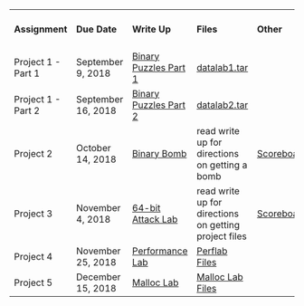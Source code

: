 <!--
|Assignment     | Due Date | Description |
|---------|:---------|:-----|
|Project 1   | February 11, 2018 | Binary Puzzles |
|Project 2   | March 4, 2018 | Binary Bomb |
|Project 3   | March 18, 2018 | 32-bit Buffer Bomb |
|Project 4   | April 1, 2018 | 64-bit Attack Lab |
|Project 5   | April 22, 2018 | Performance Lab |
|Project 6   | May 12, 2018 | Malloc Lab | -->

<table border="0">
  <tbody>
    <tr>
      <td width="100"><strong><h4>Assignment</h4></strong></td>
      <td width="150"><strong><h4>Due Date</h4></strong></td>
      <td><strong><h4>Write Up</h4></strong></td>
      <td><strong><h4>Files</h4></strong></td>
      <td><strong><h4>Other</h4></strong></td>
    </tr>
    <tr>
      <td>Project 1 - Part 1</td>
      <td>September 9, 2018</td>
      <td><a href="https://github.com/CSUChico-CSCI221/EECE320-Materials/raw/master/datalab.pdf">Binary Puzzles Part 1</a></td>
      <td><a href="https://github.com/CSUChico-CSCI221/EECE320-Materials/raw/master/datalab1.tar">datalab1.tar</a></td>
      <td></td>
    </tr>
    <tr>
      <td>Project 1 - Part 2</td>
      <td>September 16, 2018</td>
      <td><a href="https://github.com/CSUChico-CSCI221/EECE320-Materials/raw/master/datalab.pdf">Binary Puzzles Part 2</a></td>
      <td><a href="https://github.com/CSUChico-CSCI221/EECE320-Materials/raw/master/datalab2.tar">datalab2.tar</a></td>
      <td></td>
    </tr>
    <tr>
      <td>Project 2</td>
      <td>October 14, 2018</td>
      <td><a href="https://github.com/CSUChico-CSCI221/EECE320-Materials/raw/master/bomblab.pdf">Binary Bomb</a></td>
  <td>read write up for directions on getting a bomb</td>
      <td><a href="">Scoreboard</a></td>
    </tr>
    <tr>
      <td>Project 3</td>
      <td>November 4, 2018</td>
      <td><a href="https://github.com/CSUChico-CSCI221/EECE320-Materials/raw/master/attacklab.pdf">64-bit Attack Lab</a></td>
      <td>read write up for directions on getting project files</td>
      <td><a href="">Scoreboard</a></td>
    </tr>
    <tr>
      <td>Project 4</td>
      <td>November 25, 2018</td>
      <td><a href="https://github.com/CSUChico-CSCI221/CSCI221-PerfLab">Performance Lab</a></td>
      <td><a href="https://github.com/CSUChico-CSCI221/CSCI221-PerfLab">Perflab Files</a></td>
    </tr>
    <tr>
      <td>Project 5</td>
      <td>December 15, 2018</td>
      <td><a href="https://github.com/CSUChico-CSCI221/EECE320-MallocLab">Malloc Lab</a></td>
      <td><a href="https://github.com/CSUChico-CSCI221/EECE320-MallocLab">Malloc Lab Files</a></td>
    </tr>
  </tbody>
</table>  
